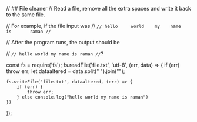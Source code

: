 // ## File cleaner
// Read a file, remove all the extra spaces and write it back to the same file.

// For example, if the file input was
// ```
// hello     world    my    name   is       raman
// ```

// After the program runs, the output should be

// ```
// hello world my name is raman
// ```?

const fs = require('fs');
fs.readFile('file.txt', 'utf-8', (err, data) => {
    if (err) throw err;
    let dataaltered = data.split(" ").join("");


    fs.writeFile('file.txt', dataaltered, (err) => {
        if (err) {
            throw err;
        } else console.log("hello world my name is raman")
    })

});